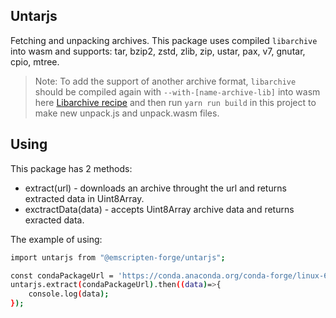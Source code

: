## Untarjs

Fetching and unpacking archives. This package uses compiled `libarchive` into wasm and supports: tar, bzip2, zstd, zlib, zip, ustar, pax, v7, gnutar, cpio, mtree.

> Note: To add the support of another archive format,  `libarchive` should be compiled again with `--with-[name-archive-lib]` into wasm here [Libarchive recipe](https://github.com/emscripten-forge/recipes/blob/main/recipes/recipes_emscripten/libarchive/build.sh#L11) and then run `yarn run build` in this project to make new unpack.js and unpack.wasm files.

## Using

This package has 2 methods:
- extract(url) - downloads an archive throught the url and returns extracted data in Uint8Array.
- exctractData(data) - accepts Uint8Array archive data and returns exracted data.

The example of using:
```sh
import untarjs from "@emscripten-forge/untarjs";

const condaPackageUrl = 'https://conda.anaconda.org/conda-forge/linux-64/_libgcc_mutex-0.1-conda_forge.tar.bz2';
untarjs.extract(condaPackageUrl).then((data)=>{
    console.log(data);
});
```
